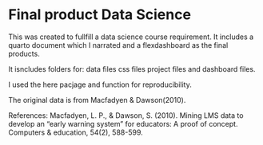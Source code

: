 # Final product Data Science 

This was created to fullfill a data science course requirement. It includes a quarto document which I narrated and a flexdashboard as the final products.

It isncludes folders for:
data files
css files
project files and dashboard files.

I used the here pacjage and function for reproducibility. 

The original data is from Macfadyen & Dawson(2010).

References:
Macfadyen, L. P., & Dawson, S. (2010). Mining LMS data to develop an “early warning system” for educators: A proof of concept. Computers & education, 54(2), 588-599.
